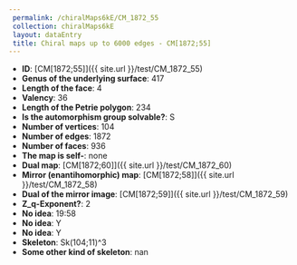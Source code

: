 ```yaml
--- 
 permalink: /chiralMaps6kE/CM_1872_55 
 collection: chiralMaps6kE
 layout: dataEntry
 title: Chiral maps up to 6000 edges - CM[1872;55]
---
```


- **ID**: [CM[1872;55]]({{ site.url }}/test/CM_1872_55)
- **Genus of the underlying surface**: 417
- **Length of the face**: 4
- **Valency**: 36
- **Length of the Petrie polygon**: 234
- **Is the automorphism group solvable?**: S
- **Number of vertices**: 104
- **Number of edges**: 1872
- **Number of faces**: 936
- **The map is self-**: none
- **Dual map**: [CM[1872;60]]({{ site.url }}/test/CM_1872_60)
- **Mirror (enantihomorphic) map**: [CM[1872;58]]({{ site.url }}/test/CM_1872_58)
- **Dual of the mirror image**: [CM[1872;59]]({{ site.url }}/test/CM_1872_59)
- **Z_q-Exponent?**: 2
- **No idea**:  19:58
- **No idea**: Y
- **No idea**: Y
- **Skeleton**: Sk(104;11)^3
- **Some other kind of skeleton**: nan
